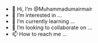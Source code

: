 - 👋 Hi, I’m @Muhammadumairmair
- 👀 I’m interested in ...
- 🌱 I’m currently learning ...
- 💞️ I’m looking to collaborate on ...
- 📫 How to reach me ...

<!---
Muhammadumairmair/Muhammadumairmair is a ✨ special ✨ repository because its `README.md` (this file) appears on your GitHub profile.
You can click the Preview link to take a look at your changes.
--->
